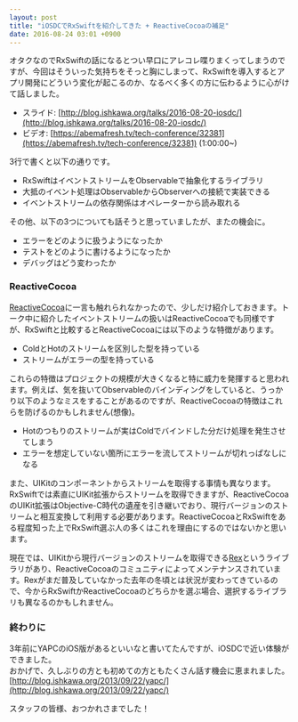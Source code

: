 ```yaml
---
layout: post
title: "iOSDCでRxSwiftを紹介してきた + ReactiveCocoaの補足"
date: 2016-08-24 03:01 +0900
---
```


オタクなのでRxSwiftの話になるとつい早口にアレコレ喋りまくってしまうのですが、今回はそういった気持ちをそっと胸にしまって、RxSwiftを導入するとアプリ開発にどういう変化が起こるのか、なるべく多くの方に伝わるように心がけて話しました。

- スライド: [http://blog.ishkawa.org/talks/2016-08-20-iosdc/](http://blog.ishkawa.org/talks/2016-08-20-iosdc/)
- ビデオ: [https://abemafresh.tv/tech-conference/32381](https://abemafresh.tv/tech-conference/32381) (1:00:00~)

3行で書くと以下の通りです。

- RxSwiftはイベントストリームをObservableで抽象化するライブラリ
- 大抵のイベント処理はObservableからObserverへの接続で実装できる
- イベントストリームの依存関係はオペレーターから読み取れる

その他、以下の3つについても話そうと思っていましたが、またの機会に。

- エラーをどのように扱うようになったか
- テストをどのように書けるようになったか
- デバッグはどう変わったか


### ReactiveCocoa

[ReactiveCocoa](https://github.com/ReactiveCocoa/ReactiveCocoa)に一言も触れられなかったので、少しだけ紹介しておきます。トーク中に紹介したイベントストリームの扱いはReactiveCocoaでも同様ですが、RxSwiftと比較するとReactiveCocoaには以下のような特徴があります。

- ColdとHotのストリームを区別した型を持っている
- ストリームがエラーの型を持っている

これらの特徴はプロジェクトの規模が大きくなると特に威力を発揮すると思われます。例えば、気を抜いてObservableのバインディングをしていると、うっかり以下のようなミスをすることがあるのですが、ReactiveCocoaの特徴はこれらを防げるのかもしれません(想像)。

- Hotのつもりのストリームが実はColdでバインドした分だけ処理を発生させてしまう
- エラーを想定していない箇所にエラーを流してストリームが切れっぱなしになる

また、UIKitのコンポーネントからストリームを取得する事情も異なります。RxSwiftでは素直にUIKit拡張からストリームを取得できますが、ReactiveCocoaのUIKit拡張はObjective-C時代の遺産を引き継いでおり、現行バージョンのストリームと相互変換して利用する必要があります。ReactiveCocoaとRxSwiftをある程度知った上でRxSwift選ぶ人の多くはこれを理由にするのではないかと思います。

現在では、UIKitから現行バージョンのストリームを取得できる[Rex](https://github.com/RACCommunity/Rex)というライブラリがあり、ReactiveCocoaのコミュニティによってメンテナンスされています。Rexがまだ普及していなかった去年の冬頃とは状況が変わってきているので、今からRxSwiftかReactiveCocoaのどちらかを選ぶ場合、選択するライブラリも異なるのかもしれません。

### 終わりに

3年前にYAPCのiOS版があるといいなと書いてたんですが、iOSDCで近い体験ができました。  
おかげで、久しぶりの方とも初めての方ともたくさん話す機会に恵まれました。
[http://blog.ishkawa.org/2013/09/22/yapc/](http://blog.ishkawa.org/2013/09/22/yapc/)

スタッフの皆様、おつかれさまでした！


